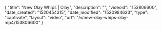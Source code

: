 {
    "title": "New Olay Whips | Olay",
    "description": "",
    "videoid": "153806600",
    "date_created": "1520454315",
    "date_modified": "1520984623",
    "type": "captivate",
    "layout": "video",
    "url": "\/v\/new-olay-whips-olay-mp4\/153806600"
}